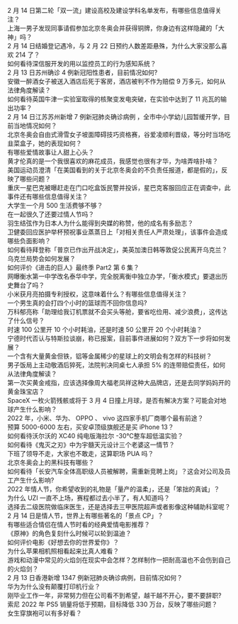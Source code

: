2 月 14 日第二轮「双一流」建设高校及建设学科名单发布，有哪些信息值得关注？  
上海一男子发现同事请假参加北京冬奥会并获得铜牌，你身边有这样隐藏的「大神」吗？  
2 月 14 日结婚登记遇冷，与 2 月 22 日预约人数差距悬殊，为什么大家没那么喜欢 214 了？  
如何看待深信服开发的用以监控员工的行为感知系统？  
2 月 13 日苏州确诊 4 例新冠阳性患者，目前情况如何?  
安徽一醉酒女子被送入酒店后死于客房，酒店被判不作为赔偿 9 万多元，如何从法律角度解读？  
如何看待英国牛津一实验室取得的核聚变发电突破，在实验中达到了 11 兆瓦的输出功率？  
2 月 14 日江苏苏州新增 7 例新冠肺炎确诊病例 ，全市中小学幼儿园暂缓开学，目前当地情况如何？  
北京冬奥会自由式滑雪女子坡面障碍技巧资格赛，谷爱凌顺利晋级，等分时当场吃韭菜盒子，她的表现如何？  
有哪些爱情故事让人甜上心头？  
黄才伦真的是一个我很喜欢的麻花成员，我感觉也很有才华，为啥弄啥扑啥？  
美国运动员澄清「在美国看到的关于北京冬奥会的不负责任报道，都是假的」，反映了哪些问题？  
重庆一星巴克被曝赶走在门口吃盒饭民警并投诉，星巴克客服回应正在调查中，此事件还有哪些信息值得关注？  
大学生一个月 500 生活费够不够？  
在一起很久了还要过情人节吗？  
羽生结弦作为日本人为什么能得到央媒的称赞，他的成名有多励志？  
卫健委回应医护举杯预祝事业蒸蒸日上「对相关责任人严肃处理」，该事件会造成哪些负面影响？  
如何看待拜登称「普京已作出开战决定」，美英加澳日韩等敦促公民离开乌克兰？乌克兰局势会如何发展？  
如何评价《进击的巨人》最终季 Part2 第 6 集？  
网曝衡水第一中学改名泰华中学，完全脱离衡中独立办学，「衡水模式」要退出历史舞台了吗？  
小米获月亮拍摄专利授权，这意味着什么？有哪些信息值得关注？  
一个男生真的会打四个小时的篮球而不回你信息吗?  
万科郁亮称「助理给我订机票就不会买头等舱，要省吃俭用、减少浪费」，这传达了什么信号？  
时速 100 公里开 10 个小时耗油，还是时速 50 公里开 20 个小时耗油？  
宁德时代否认与特斯拉谈崩，称已报案，目前事件进展如何？双方下一步将如何发展？  
一个含有大量黄金但铁，铝等金属稀少的星球上的文明会有怎样的科技树？  
男子饭局上主动敬酒后猝死，法院判决同桌七人承担 5% 的连带赔偿责任，如何从法律角度解读？  
第一次买黄金戒指，应该选择像周大福老凤祥这种大品牌店，还是去同学妈妈开的黄金珠宝店？  
SpaceX 一枚火箭残骸或将于 3 月 4 日撞上月球，是否有解决方案？可能会对地球产生什么影响？  
2022 年，小米、华为、 OPPO 、 vivo 这四家手机厂商哪个最有前途？  
预算 5000-6000 左右，买安卓顶级旗舰还是买 iPhone 13？  
如何看待沃尔沃的 XC40 纯电版海拉尔 -30℃整车超低温实验？  
如何看待《鬼灭之刃》中为宇髓天元设计三个老婆这一情节？  
下班了领导不走，大家也不敢走，这算职场 PUA 吗？  
北京冬奥会上的黑科技有哪些？  
如何看待「长安汽车全体高职级人员被解聘，需重新竞聘上岗」？这会对公司及员工产生什么影响?  
2022 年情人节，你希望收到的礼物是「量产的温柔」，还是「笨拙的真诚」？  
为什么 UZI 一直不上场，赛程都过去小半了，有人知道吗？  
选择去二级医院做临床医生，还是选择去三甲医院超声或者影像这种辅助科室呢？  
2 月 14 日是情人节，世界上有哪些著名的「景点 CP」？  
有哪些适合情侣在情人节时看的经典爱情电影推荐？  
《原神》的角色复刻什么时候可以轮到温迪？  
如何评价电影《好想去你的世界爱你》？  
为什么苹果相机照相看起来比真人难看？  
游戏和动漫中常见的火焰剑在现实中会怎样？怎样制作一把耐高温也不会伤到自己的火焰剑？  
2 月 13 日香港新增 1347 例新冠肺炎确诊病例，目前情况如何？  
华为为什么没有颠覆打印机行业？  
刚毕业工作一年，非常努力但在公司看不到希望，越干越不开心，要不要辞职?  
索尼 2022 年 PS5 销量将低于预期，目标降低 330 万台，反映了哪些问题？  
女生穿旗袍可以有多好看？  
